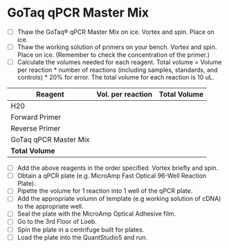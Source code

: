 # GoTaq qPCR Master Mix

- [ ]	Thaw the GoTaq® qPCR Master Mix on ice. Vortex and spin. Place on ice.
- [ ]	Thaw the working solution of primers on your bench. Vortex and spin. Place on ice. (Remember to check the concentration of the primer.)
- [ ] Calculate the volumes needed for each reagent. Total volume = Volume per reaction * number of reactions (including samples, standards, and controls) * 20% for error. The total volume for each reaction is 10 uL.

| Reagent | Vol. per reaction | Total Volume |
| --- | --- | --- |
| H20 | | |
| Forward Primer | | |
| Reverse Primer | | |
| GoTaq qPCR Master Mix | | |
| **Total Volume** | | |

- [ ] Add the above reagents in the order specified. Vortex briefly and spin.
- [ ] Obtain a qPCR plate (e.g. MicroAmp Fast Optical 96-Well Reaction Plate).
- [ ] Pipette the volume for 1 reaction into 1 well of the qPCR plate. 
- [ ] Add the appropriate volumn of template (e.g working solution of cDNA) to the appropriate well.
- [ ] Seal the plate with the MicroAmp Optical Adhesive film.
- [ ] Go to the 3rd Floor of Loeb.
- [ ] Spin the plate in a centrifuge built for plates.
- [ ] Load the plate into the QuantStudio5 and run.
